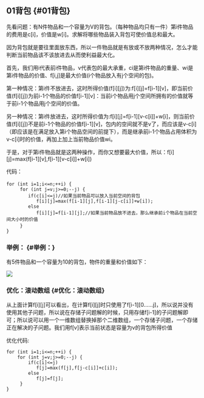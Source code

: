 ## 01背包 {#01背包}

先看问题：有N件物品和一个容量为V的背包。（每种物品均只有一件）第i件物品的费用是c\[i\]，价值是w\[i\]。求解将哪些物品装入背包可使价值总和最大。

因为背包就是要往里面放东西，所以一件物品就是有放或不放两种情况，怎么才能判断当前物品该不该放进去从而使利益最大化。

首先，我们用i代表前i件物品，v代表包的最大承重，ci是第i件物品的重量、wi是第i件物品的价值、f\[i,j\]是最大价值\(i个物品放入有j个空间的包\)。

第一种情况：第i件不放进去，这时所得价值\(f\[i\]\[j\]\)为:f\[i\]\[j\]=f\[i-1\]\[v\]，即当前价值\(f\[i\]\[j\]\)为前i-1个物品的价值f\[i-1\]\[v\]：当前i个物品用j个空间所拥有的价值就等于前i-1个物品用j个空间的价值。

另一种情况：第i件放进去，这时所得价值为:f\[i\]\[j\]=f\[i-1\]\[v-c\[i\]\]+w\[i\]，则当前价值\(f\[i\]\[j\]\)不是前i-1个物品的价值f\[i-1\]\[v\]，包内的空间就不是v了，而应该是v-c\[i\]（即应该是在满足放入第i个物品空间的前提下），而是继承前i-1个物品占用体积为v-c\[i\]时的价值，再加上加上当前物品价值wi。

于是，对于第i件物品就是这两种操作，而你又想要最大价值，所以：f\[i\]\[j\]=max\(f\[i-1\]\[v\],f\[i-1\]\[v-c\[i\]\]+w\[i\]\)

代码：

```
for (int i=1;i<=n;++i) {　
     for (int j=v;j>=0;--j) {
        if(c[i]<=j)//如果当前物品可以放入当前空间的背包
           f[i][j]=max(f[i-1][j],f[i-1][j-c[i]]+w[i]);
        else 
           f[i][j]=f[i-1][j];//如果当前物品放不进去，那么继承前i个物品在当前空间大小时的价值
　　　}
}

```

### 举例： {#举例：}

有5件物品和一个容量为10的背包，物件的重量和价值如下：

![](https://hzu-zuoxiong.gitbooks.io/algorithm_training/content/assets/01%E8%83%8C%E5%8C%850.png)

### 优化：滚动数组 {#优化：滚动数组}

从上面计算f\[i\]\[j\]可以看出，在计算f\[i\]\[j\]时只使用了f\[i-1\]\[0……j\]，所以说并没有使用其他子问题，所以说在存储子问题解的时候，只用存储f\[i-1\]的子问题解即可；所以说可以用一个一维数组替换掉那个二维数组，一个存储子问题，一个存储正在解决的子问题。我们用f\[v\]表示当前状态是容量为v的背包所得价值

优化代码:

```
for (int i=1;i<=n;++i) {
    for (int j=v;j>=0;--j) {
        if(c[i]<=j)
           f[j]=max(f[j],f[j-c[i]]+c[i]);
        else 
           f[j]=f[j];
     }
}
```



